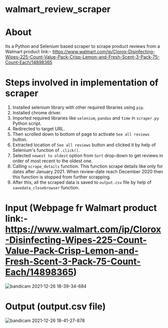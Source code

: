 # walmart_review_scraper

# About
Its a Python and Selenium based scraper to scrape product reviews from a Walmart product link:- https://www.walmart.com/ip/Clorox-Disinfecting-Wipes-225-Count-Value-Pack-Crisp-Lemon-and-Fresh-Scent-3-Pack-75-Count-Each/14898365

# Steps involved in implementation of scraper
1) Installed selenium library with other required libraries using ```pip```.
2) Installed chrome driver.
3) Imported required libraries like ```selenium```, ```pandas``` and ```time``` in ```scraper.py``` Python script. 
4) Redirected to target URL.
5) Then scrolled down to bottom of page to activate ```See all reviews``` button.
6) Extracted location of ```See all reviews``` button and clicked it by help of Selenium's function of ```.click()```.
7) Selected ```newest to oldest``` option from ```Sort``` drop-down to get reviews in order of most recent to the oldest one.
8) Calling ```scrape_details``` function. This function scrape details like only for dates after January 2021. When review-date reach December 2020 then this function is stopped from further scrapping.
9) After this, all the scraped data is saved to ```output.csv``` file by help of ```savedata_closebrowser``` function.

# Input (Webpage fr Walmart product link:- https://www.walmart.com/ip/Clorox-Disinfecting-Wipes-225-Count-Value-Pack-Crisp-Lemon-and-Fresh-Scent-3-Pack-75-Count-Each/14898365)
![bandicam 2021-12-26 18-39-34-684](https://user-images.githubusercontent.com/71775151/147409161-d2de7b65-0931-4c80-b2d8-cdc874ebf512.jpg)

# Output (output.csv file)
![bandicam 2021-12-26 18-41-27-878](https://user-images.githubusercontent.com/71775151/147409165-6d466b96-88ad-4689-92a9-146849836f88.jpg)
